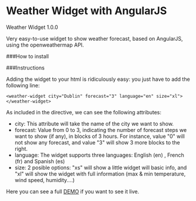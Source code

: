 # Weather Widget with AngularJS
Weather Widget 1.0.0

Very easy-to-use widget to show weather forecast, based on AngularJS, using the openweathermap API.

###How to install


###Instructions

Adding the widget to your html is ridiculously easy: you just have to add the following line:

`<weather-widget city="Dublin" forecast="3" language="en" size="xl"></weather-widget>`

As included in the directive, we can see the following attributes:

* city: This attribute will take the name of the city we want to show.
* forecast: Value from 0 to 3, indicating the number of forecast steps we want to show (if any), in blocks of 3 hours. For instance, value "0" will not show any forecast, and value "3" will show 3 more blocks to the right.
* language: The widget supports three languages: English (en) , French (fr) and Spanish (es)
* size: 2 posible options: "xs" will show a little widget will basic info, and "xl" will show the widget with full information (max & min temperature, wind speed, humidity....)
 
Here you can see a full [DEMO](http://www.sergiolealdev.com/WeatherWidget/app.html) if you want to see it live.
